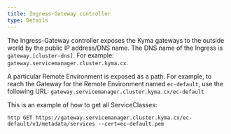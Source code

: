 ```yaml
---
title: Ingress-Gateway controller
type: Details
---
```


The Ingress-Gateway controller exposes the Kyma gateways to the outside world by the public IP address/DNS name.
The DNS name of the Ingress is `gateway.[cluster-dns]`. For example: `gateway.servicemanager.cluster.kyma.cx`.

A particular Remote Environment is exposed as a path. For example, to reach the Gateway for the Remote Environment named `ec-default`, use the following URL: `gateway.servicemanager.cluster.kyma.cx/ec-default`

This is an example of how to get all ServiceClasses:

```console
http GET https://gateway.servicemanager.cluster.kyma.cx/ec-default/v1/metadata/services --cert=ec-default.pem
```
